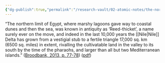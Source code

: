 ```yaml
---
{"dg-publish":true,"permalink":"/research-vault/02-atomic-notes/the-northern-limit-of-egypt-s-marshes-was-known-as-the-reed-thicket/"}
---
```


“The northern limit of Egypt, where marshy lagoons gave way to coastal dunes and then the sea, was known in antiquity as ‘Reed-thicket’, a name surely ever on the move, and indeed in the last 10,000 years the [[Nile\|Nile]] Delta has grown from a vestigial stub to a fertile triangle 17,000 sq. km (6500 sq. miles) in extent, rivalling the cultivatable land in the valley to its south by the time of the pharaohs, and larger than all but two Mediterranean islands.” ([Broodbank, 2013, p. 77-78](zotero://select/library/items/IR54JIQG)) ([pdf](zotero://open-pdf/library/items/85K7BT2G?page=75&annotation=89RWQFFQ))